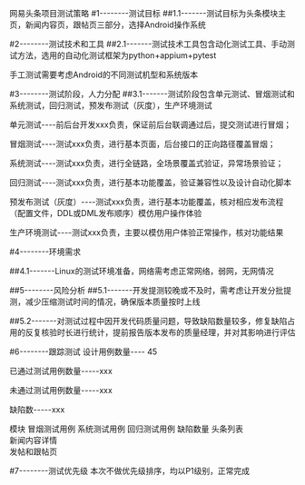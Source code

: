 网易头条项目测试策略
#1--------测试目标
##1.1-------测试目标为头条模块主页，新闻内容页，跟帖页三部分，选择Android操作系统

#2--------测试技术和工具
##2.1-------测试技术工具包含动化测试工具、手动测试方法，选用的自动化测试框架为python+appium+pytest

手工测试需要考虑Android的不同测试机型和系统版本


#3--------测试阶段，人力分配
##3.1-------测试阶段包含单元测试、冒烟测试和系统测试，回归测试，预发布测试（灰度），生产环境测试

单元测试----前后台开发xxx负责，保证前后台联调通过后，提交测试进行冒烟；

冒烟测试----测试xxx负责，进行基本页面，后台接口的正向路径覆盖冒烟；

系统测试----测试xxx负责，进行全链路，全场景覆盖式验证，异常场景验证；

回归测试----测试xxx负责，进行基本功能覆盖，验证兼容性以及设计自动化脚本

预发布测试（灰度）----测试xxx负责，进行基本功能覆盖，核对相应发布流程（配置文件，DDL或DML发布顺序）模仿用户操作体验

生产环境测试----测试xxx负责，主要以模仿用户体验正常操作，核对功能结果


#4--------‌环境需求

##4.1-------Linux的测试环境准备，网络需考虑正常网络，弱网，无网情况


##5--------风险分析
##5.1-------开发提测较晚或不及时，需考虑让开发分批提测，减少压缩测试时间的情况，确保版本质量按时上线

##5.2-------对测试过程中因开发代码质量问题，导致缺陷数量较多，修复缺陷占用的反复核验时长进行统计，提前报告版本发布的质量经理，并对其影响进行评估


#6--------跟踪测试
设计用例数量----    45

已通过测试用例数量-----xxx

未通过测试用例数量-----xxx

缺陷数-----xxx

模块	冒烟测试用例	系统测试用例	回归测试用例	缺陷数量
头条列表				
新闻内容详情				
发帖和跟帖页				


#7--------测试优先级
本次不做优先级排序，均以P1级别，正常完成
